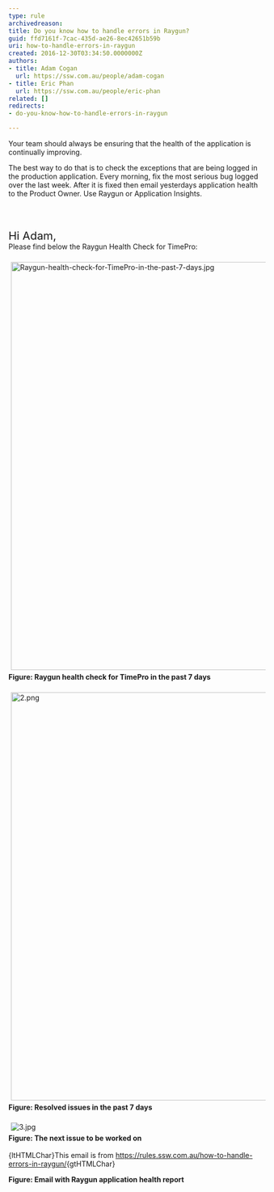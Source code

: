 ```yaml
---
type: rule
archivedreason: 
title: Do you know how to handle errors in Raygun?
guid: ffd7161f-7cac-435d-ae26-8ec42651b59b
uri: how-to-handle-errors-in-raygun
created: 2016-12-30T03:34:50.0000000Z
authors:
- title: Adam Cogan
  url: https://ssw.com.au/people/adam-cogan
- title: Eric Phan
  url: https://ssw.com.au/people/eric-phan
related: []
redirects:
- do-you-know-how-to-handle-errors-in-raygun

---
```



<p class="ssw15-rteElement-P">Your team should always be ensuring that the health of the application is continually improving.<br></p><p class="ssw15-rteElement-P">The best way to do that is to check the exceptions that are being logged in the production application. Every morning, fix the most serious bug logged over the last week. After it is fixed then email yesterdays application health to the Product Owner. Use Raygun or Application Insights.<br></p>
<br><excerpt class='endintro'></excerpt><br>
<p class="ssw15-rteElement-Reference"><span style="font-size&#58;22px;">​​​Hi Adam,​​​​​​</span><br>Please find below the Raygun Health Check for TimePro&#58;<br><br><img src="/PublishingImages/Raygun-health-check-for-TimePro-in-the-past-7-days.jpg" alt="Raygun-health-check-for-TimePro-in-the-past-7-days.jpg" style="margin&#58;5px;width&#58;808px;" /><br><strong>Figure&#58; Raygun health check for TimePro in the past 7 days</strong>&#160;<br>​<img src="/SiteAssets/how-to-handle-errors-in-raygun/2.png" alt="2.png" style="margin&#58;5px;width&#58;808px;" /><br><strong>Figure&#58; Resolved issues in the past 7 days</strong><br>&#160;<br><img src="/SiteAssets/how-to-handle-errors-in-raygun/3.jpg" alt="3.jpg" style="margin&#58;5px;" /><br><strong>Figure&#58; The next issue to be worked on</strong><br>&#160;<br>{ltHTMLChar}​This email is from&#160;<a href="/_layouts/15/FIXUPREDIRECT.ASPX?WebId=3dfc0e07-e23a-4cbb-aac2-e778b71166a2&amp;TermSetId=07da3ddf-0924-4cd2-a6d4-a4809ae20160&amp;TermId=6d5e516d-1f5e-4baa-929c-2c45b9bfa15e">https&#58;//rules.ssw.com.au/how-to-handle-errors-in-raygun/​</a>{gtHTMLChar}<br></p><div><strong>Figure&#58; Email with Raygun application health report​</strong></div><p><br></p>



